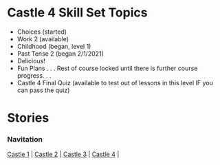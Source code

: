 # Castle 4 Skill Set Topics 
* Choices (started)
* Work 2 (available)
* Childhood (began, level 1)
* Past Tense 2 (began 2/1/2021)
* Delicious! 
* Fun Plans
. . . Rest of course locked until there is further course progress. . .
* Castle 4 Final Quiz (available to test out of lessons in this level IF you can pass the quiz) 

# Stories 

### Navitation
[Castle 1](https://github.com/EO4wellness/T-I-L/tree/main/polyglot/espa%C3%B1ol/Castle-1)  | [Castle 2](https://github.com/EO4wellness/T-I-L/tree/main/polyglot/espa%C3%B1ol/Castle-2)  | [Castle 3](https://github.com/EO4wellness/T-I-L/tree/main/polyglot/espa%C3%B1ol/Castle-3)  | [Castle 4](https://github.com/EO4wellness/T-I-L/tree/main/polyglot/espa%C3%B1ol/Castle-4)  |
